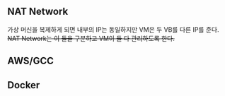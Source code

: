 ## NAT Network
가상 머신을 복제하게 되면 내부의 IP는 동일하지만 VM은 두 VB를 다른 IP를 준다. ~~NAT Network는 이 둘을 구분하고 VM이 둘 다 관리하도록 한다.~~
## AWS/GCC

## Docker
